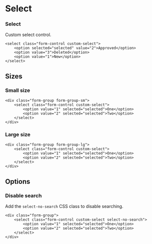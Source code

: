 # Select


### Select

Custom select control.

    <select class="form-control custom-select">
        <option selected="selected" value="2">Approved</option>
        <option value="3">Deleted</option>
        <option value="1">New</option>
    </select>

## Sizes

### Small size

    <div class="form-group form-group-sm">
        <select class="form-control custom-select">
            <option value="1" selected="selected">One</option>
            <option value="2" selected="selected">Two</option>
        </select>
    </div>

### Large size

    <div class="form-group form-group-lg">
        <select class="form-control custom-select">
            <option value="1" selected="selected">One</option>
            <option value="2" selected="selected">Two</option>
        </select>
    </div>

## Options

### Disable search

Add the `select-no-search` CSS class to disable searching.

    <div class="form-group">
        <select class="form-control custom-select select-no-search">
            <option value="1" selected="selected">One</option>
            <option value="2" selected="selected">Two</option>
        </select>
    </div>
